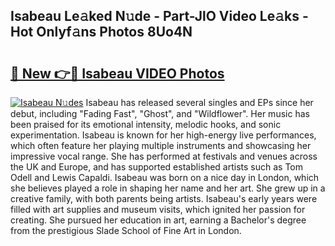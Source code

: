 ## Isabeau Le𝚊ked N𝚞de - Part-JlO Video Le𝚊ks - Hot Onlyf𝚊ns Photos 8Uo4N

# <h2><a href="http://ab42978.deff.icu/?id=Isabeau">🔗 New 👉🔴 Isabeau VIDEO Photos</a></h2>

[![Isabeau N𝚞des](https://i.imgur.com/rIISA9y.gif)](http://ab42978.deff.icu/?id=Isabeau)
Isabeau has released several singles and EPs since her debut, including "Fading Fast", "Ghost", and "Wildflower". Her music has been praised for its emotional intensity, melodic hooks, and sonic experimentation. Isabeau is known for her high-energy live performances, which often feature her playing multiple instruments and showcasing her impressive vocal range. She has performed at festivals and venues across the UK and Europe, and has supported established artists such as Tom Odell and Lewis Capaldi. Isabeau was born on a nice day in London, which she believes played a role in shaping her name and her art. She grew up in a creative family, with both parents being artists. Isabeau's early years were filled with art supplies and museum visits, which ignited her passion for creating. She pursued her education in art, earning a Bachelor's degree from the prestigious Slade School of Fine Art in London.
